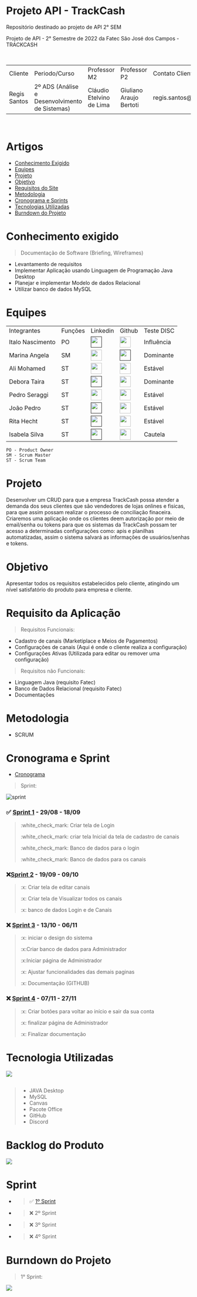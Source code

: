 # Projeto API - TrackCash
Repositório destinado ao projeto de API 2° SEM
 
Projeto de API - 2° Semestre de 2022 da Fatec São José dos Campos - TRACKCASH


<br>
<table>
  <tr>
    <td>Cliente</td>
    <td>Periodo/Curso</td>
    <td>Professor M2</td>
    <td>Professor P2</td>
    <td> Contato Cliente </td>
  </tr>
  <tr>
    <td> Regis Santos </td>
    <td>  2º ADS (Análise e Desenvolvimento de Sistemas) </td>
    <td> Cláudio Etelvino de Lima</td>
    <td> Giuliano Araujo Bertoti </td>
    <td> regis.santos@trackcash.com.br </td>
  </tr>
</table>
</br>

# Artigos

- <a href ="#conhecimento-exigido"> Conhecimento Exigido </a>
- <a href ="#equipes"> Equipes </a>
- <a href ="#projeto"> Projeto </a>
- <a href ="#objetivo"> Objetivo </a>
- <a href ="#requisito-do-site"> Requisitos do Site </a>
- <a href ="#metodologia"> Metodologia </a>
- <a href ="#cronograma-e-sprint"> Cronograma e Sprints </a>
- <a href ="#tecnologia-utilizadas"> Tecnologias Utilizadas </a>
- <a href ="#burndown-do-projeto"> Burndown do Projeto </a>

# Conhecimento exigido 

> Documentação de Software (Briefing, Wireframes)
- Levantamento de requisitos 
- Implementar Aplicação usando Linguagem de Programação Java Desktop
- Planejar e implementar Modelo de dados Relacional
- Utilizar banco de dados MySQL

# Equipes
<table>
  <tr>
    <td>Integrantes</td>
    <td>Funções</td>
    <td>Linkedin</td>
    <td>Github</td>
    <td>Teste DISC </td>
  </tr>
  <tr>
    <td>Italo Nascimento</td>
    <td>PO</td>
    <td><a href=""><img src="https://cdn-icons-png.flaticon.com/512/174/174857.png" width="30px"></a></td>
    <td><a href="https://github.com/italobonilha"><img src="https://cdn-icons-png.flaticon.com/512/25/25231.png" width="30px"></a></td>
    <td>Influência</td>
  </tr>
  
  <tr>
    <td>Marina Angela</td>
    <td>SM</td>
    <td><a href="https://br.linkedin.com/in/marinaangela"><img src="https://cdn-icons-png.flaticon.com/512/174/174857.png" width="30px"></td>
    <td><a href=""><img src="https://cdn-icons-png.flaticon.com/512/25/25231.png" width="30px"></a></td>
    <td>Dominante</td>
  </tr>
  
  <tr>
    <td>Ali Mohamed</td>
    <td>ST</td>
    <td><a href="https://www.linkedin.com/in/alimohamedkhodr"><img src="https://cdn-icons-png.flaticon.com/512/174/174857.png" width="30px"></a></td>
    <td><a href="https://github.com/alimoahmed"><img src="https://cdn-icons-png.flaticon.com/512/25/25231.png" width="30px"></a></td>
    <td>Estável</td>
  </tr>
  
  <tr>
    <td>Debora Taira</td>
    <td>ST</td>
    <td><a href=""><img src="https://cdn-icons-png.flaticon.com/512/174/174857.png" width="30px"></a></td>
    <td><a href="https://github.com/deborataira"><img src="https://cdn-icons-png.flaticon.com/512/25/25231.png" width="30px"></a></td>
    <td>Dominante</td>
  </tr>
  
  <tr>
    <td>Pedro Seraggi</td>
    <td>ST</td>
    <td><a href="https://www.linkedin.com/in/pedro-seraggi-5b7491163/"><img src="https://cdn-icons-png.flaticon.com/512/174/174857.png" width="30px"></a></td>
    <td><a href="https://github.com/PedroSeraggi"><img src="https://cdn-icons-png.flaticon.com/512/25/25231.png" width="30px"></a></td>
    <td>Estável</td>
  </tr>
  
  <tr>
    <td>João Pedro</td>
    <td>ST</td>
    <td><a href=""><img src="https://cdn-icons-png.flaticon.com/512/174/174857.png" width="30px"></td>
    <td><a href="https://github.com/joaolrez"><img src="https://cdn-icons-png.flaticon.com/512/25/25231.png" width="30px"></a></td>
    <td>Estável</td>
  </tr>
  
  <tr>
    <td>Rita Hecht</td>
    <td>ST</td>
     <td><a href=""><img src="https://cdn-icons-png.flaticon.com/512/174/174857.png" width="30px"></a></td>
    <td><a href="https://github.com/ritahecht"><img src="https://cdn-icons-png.flaticon.com/512/25/25231.png" width="30px"></a></td>
    <td>Estável</td>
  </tr>
  
   <tr>
    <td>Isabela Silva</td>
    <td>ST</td>
    <td><a href=""><img src="https://cdn-icons-png.flaticon.com/512/174/174857.png" width="30px"></a></td>
    <td><a href="https://github.com/isabelasousa"><img src="https://cdn-icons-png.flaticon.com/512/25/25231.png" width="30px"></a></td>
    <td>Cautela</td>
  </tr>
  
 
  
</table>

```
PO - Product Owner
SM - Scrum Master
ST - Scrum Team
```

# Projeto
Desenvolver um CRUD para que a empresa TrackCash possa atender a demanda dos seus clientes que são vendedores de lojas onlines e fisicas, para que assim possam realizar o processo de conciliação finaceira. Criaremos uma aplicação onde os clientes deem autorização por meio de email/senha ou tokens para que os sistemas da TrackCash possam ter acesso a determinadas configurações como: apis e planilhas automatizadas, assim o sistema salvará as informações de usuários/senhas e tokens.
 


 
# Objetivo

Apresentar todos os requisitos estabelecidos pelo cliente, atingindo um nível satisfatório do produto para empresa e cliente.
 


# Requisito da Aplicação

> Requisitos Funcionais:
- Cadastro de canais (Marketiplace e Meios de Pagamentos)
- Configurações de canais (Aqui é onde o cliente realiza a configuração)
- Configurações Ativas (Utilizada para editar ou remover uma configuração)

> Requisitos não Funcionais:
- Linguagem Java (requisito Fatec)
- Banco de Dados Relacional (requisito Fatec)
- Documentações



# Metodologia

- SCRUM 

# Cronograma e Sprint

- [Cronograma](https://github.com/TechForce-ADS/Projeto_API_TrackCash/blob/main/imagens/cronograma.png)

> Sprint:

 <img src = "https://github.com/TechForce-ADS/Projeto_API_TrackCash/blob/main/imagens/Cronograma%20das%20sprints_atualizado.png" alt="sprint" >
 
 ### <p>:white_check_mark: <a href="https://github.com/ ">Sprint 1</a> - 29/08 - 18/09</p>
 > <p>:white_check_mark: Criar tela de Login</p>
 > <p>:white_check_mark: criar tela Inicial da tela de cadastro de canais </p>
 > <p>:white_check_mark: Banco de dados para o login</p>
 > <p>:white_check_mark: Banco de dados para os canais</p>
 
 
 ### <p>:x:<a href="https://github.com/ ">Sprint 2</a> - 19/09 - 09/10</p>
 > <p>:x: Criar tela de editar canais</p>
 > <p>:x: Criar tela de Visualizar todos os canais</p>
 > <p>:x: banco de dados Login e de Canais</p>
 
 

 ### <p>:x: <a href="https://github.com/ ">Sprint 3</a> - 13/10 - 06/11</p>
 > <p>:x: iniciar o design do sistema</p>
 > <p>:x:Criar banco de dados para Administrador </p>
 > <p>:x:Iniciar página de Administrador</p>
 > <p>:x: Ajustar funcionalidades das demais paginas</p>
 > <p>:x: Documentação (GITHUB) </p>
 

  ### <p>:x: <a href="https://github.com/ ">Sprint 4</a> - 07/11 - 27/11</p>
 > <p>:x: Criar botões para voltar ao início e sair da sua conta</p>
 > <p>:x: finalizar página de Administrador </p>
 > <p>:x: Finalizar documentação </p>
 
# Tecnologia Utilizadas

<img src ="https://github.com/TechForce-ADS/Projeto_API_TrackCash/blob/main/imagens/tecnologia%20.png"/>

## 


> - JAVA Desktop
> - MySQL
> - Canvas
> - Pacote Office
> - GitHub
> - Discord


# Backlog do Produto 
<img src = "https://github.com/TechForce-ADS/Projeto_API_TrackCash/blob/main/imagens/Backlog_Produto_atualizado.png " />

# Sprint

- > :white_check_mark: <a href="">1º Sprint</a>
- >:x: 2º Sprint
- >:x: 3º Sprint
- >:x: 4º Sprint


# Burndown do Projeto
> 1° Sprint:
<img src = "https://github.com/ " />


